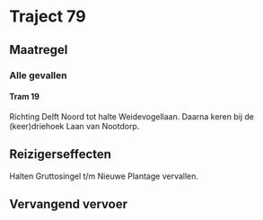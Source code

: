 # Traject 79
## Maatregel
### Alle gevallen

#### Tram 19
Richting Delft Noord tot halte Weidevogellaan. Daarna keren bij de (keer)driehoek Laan van Nootdorp.

## Reizigerseffecten
Halten Gruttosingel t/m Nieuwe Plantage vervallen.

## Vervangend vervoer



